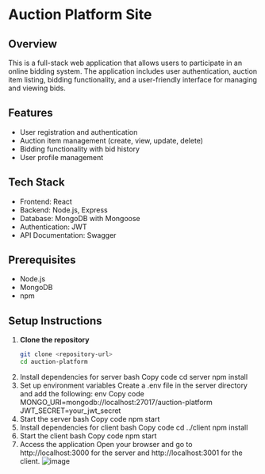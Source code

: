 # Auction Platform Site
 
## Overview
This is a full-stack web application that allows users to participate in an online bidding system. The application includes user authentication, auction item listing, bidding functionality, and a user-friendly interface for managing and viewing bids.

## Features
- User registration and authentication
- Auction item management (create, view, update, delete)
- Bidding functionality with bid history
- User profile management

## Tech Stack
- Frontend: React
- Backend: Node.js, Express
- Database: MongoDB with Mongoose
- Authentication: JWT
- API Documentation: Swagger

## Prerequisites
- Node.js
- MongoDB
- npm 

## Setup Instructions

1. **Clone the repository**
   ```bash
   git clone <repository-url>
   cd auction-platform
2.	Install dependencies for server
bash
Copy code
cd server
npm install
3.	Set up environment variables Create a .env file in the server directory and add the following:
env
Copy code
MONGO_URI=mongodb://localhost:27017/auction-platform
JWT_SECRET=your_jwt_secret
4.	Start the server
bash
Copy code
npm start
5.	Install dependencies for client
bash
Copy code
cd ../client
npm install
6.	Start the client
bash
Copy code
npm start
7.	Access the application Open your browser and go to http://localhost:3000 for the server and http://localhost:3001 for the client.
![image](https://github.com/user-attachments/assets/b1d19c2f-d177-49a9-af52-a895593e8843)
